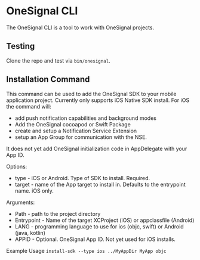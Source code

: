 # OneSignal CLI

The OneSignal CLI is a tool to work with OneSignal projects.

## Testing
Clone the repo and test via `bin/onesignal`.

## Installation Command
This command can be used to add the OneSignal SDK to your mobile application project.
Currently only supports iOS Native SDK install.
For iOS the command will: 
* add push notification capabilities and background modes
* Add the OneSignal cocoapod or Swift Package
* create and setup a Notification Service Extension
* setup an App Group for communication with the NSE.

It does not yet add OneSignal initialization code in AppDelegate with your App ID.

Options:
* type - iOS or Android. Type of SDK to install. Required.
* target - name of the App target to install in. Defaults to the entrypoint name. iOS only.

Arguments:
* Path - path to the project directory
* Entrypoint - Name of the target XCProject (iOS) or appclassfile (Android)
* LANG - programming language to use for ios (objc, swift) or Android (java, kotlin)
* APPID - Optional. OneSignal App ID. Not yet used for iOS installs.

Example Usage
`install-sdk --type ios ../MyAppDir MyApp objc`
